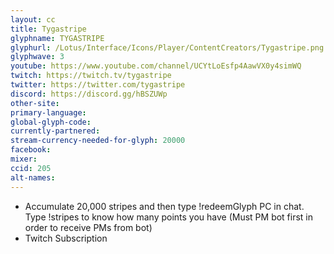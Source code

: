 ```yaml
---
layout: cc
title: Tygastripe
glyphname: TYGASTRIPE
glyphurl: /Lotus/Interface/Icons/Player/ContentCreators/Tygastripe.png
glyphwave: 3
youtube: https://www.youtube.com/channel/UCYtLoEsfp4AawVX0y4simWQ
twitch: https://twitch.tv/tygastripe
twitter: https://twitter.com/tygastripe
discord: https://discord.gg/hBSZUWp
other-site:
primary-language:
global-glyph-code:
currently-partnered:
stream-currency-needed-for-glyph: 20000
facebook:
mixer:
ccid: 205
alt-names:
---
```

* Accumulate 20,000 stripes and then type !redeemGlyph PC in chat. Type !stripes to know how many points you have (Must PM bot first in order to receive PMs from bot)
* Twitch Subscription
